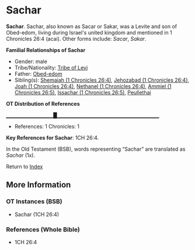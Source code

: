 # Sachar
**Sachar**. 
Sachar, also known as Sacar or Sakar, was a Levite and son of Obed-edom, living during Israel's united kingdom and mentioned in 1 Chronicles 26:4 (acai). 
Other forms include: 
*Sacar*, *Sakar*. 




**Familial Relationships of Sachar**


* Gender: male
* Tribe/Nationality: [Tribe of Levi](../../../groups/md/acai/Levi.md)
* Father: [Obed-edom](Obed-edom.md)
* Sibling(s): [Shemaiah (1 Chronicles 26:4)](Shemaiah.9.md), [Jehozabad (1 Chronicles 26:4)](Jehozabad.2.md), [Joah (1 Chronicles 26:4)](Joah.3.md), [Nethanel (1 Chronicles 26:4)](Nethanel.5.md), [Ammiel (1 Chronicles 26:5)](Ammiel.3.md), [Issachar (1 Chronicles 26:5)](Issachar.2.md), [Peullethai](Peullethai.md)


**OT Distribution of References**

▁▁▁▁▁▁▁▁▁▁▁▁█▁▁▁▁▁▁▁▁▁▁▁▁▁▁▁▁▁▁▁▁▁▁▁▁▁▁
* References: 1 Chronicles: 1



**Key References for Sachar**: 
1CH 26:4. 


In the Old Testament (BSB), words representing “Sachar” are translated as 
*Sachar* (1x). 




Return to [Index](00-Index.md)

## More Information

### OT Instances (BSB)

* Sachar (1CH 26:4)



### References (Whole Bible)

* 1CH 26:4



